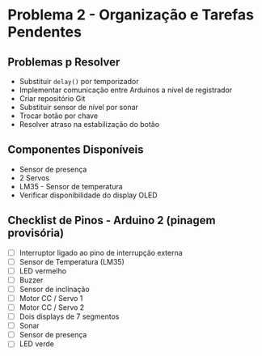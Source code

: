 # Problema 2 - Organização e Tarefas Pendentes


## Problemas p Resolver

- Substituir `delay()` por temporizador
- Implementar comunicação entre Arduinos a nível de registrador
- Criar repositório Git
- Substituir sensor de nível por sonar
- Trocar botão por chave
- Resolver atraso na estabilização do botão



## Componentes Disponíveis

- Sensor de presença
- 2 Servos
- LM35 - Sensor de temperatura
- Verificar disponibilidade do display OLED



## Checklist de Pinos - Arduino 2 (pinagem provisória)

- [ ] Interruptor ligado ao pino de interrupção externa
- [ ] Sensor de Temperatura (LM35)
- [ ] LED vermelho
- [ ] Buzzer
- [ ] Sensor de inclinação
- [ ] Motor CC / Servo 1
- [ ] Motor CC / Servo 2
- [ ] Dois displays de 7 segmentos
- [ ] Sonar
- [ ] Sensor de presença
- [ ] LED verde
